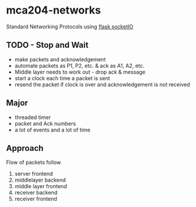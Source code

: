 # mca204-networks
Standard Networking Protocols using [flask socketIO](https://github.com/miguelgrinberg/Flask-SocketIO/tree/master/example)


## TODO - Stop and Wait

- make packets and acknowledgement
- automate packets as P1, P2, etc. & ack as A1, A2, etc.
- Middle layer needs to work out - drop ack & message
- start a clock each time a packet is sent
- resend the packet if clock is over and acknowledgement is not received

## Major

- threaded timer
- packet and Ack numbers
- a lot of events and a lot of time

## Approach

Flow of packets follow
1. server frontend
2. middlelayer backend
3. middle layer frontend
4. receiver backend
5. receiver frontend